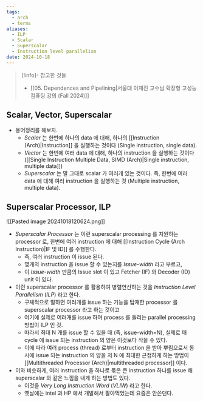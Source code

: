 ```yaml
---
tags:
  - arch
  - terms
aliases:
  - ILP
  - Scalar
  - Superscalar
  - Instruction level parallelism
date: 2024-10-18
---
```

> [!info]- 참고한 것들
> - [[05. Dependences and Pipelining|서울대 이재진 교수님 확장형 고성능 컴퓨팅 강의 (Fall 2024)]]

## Scalar, Vector, Superscalar

- 용어정리를 해보자.
	- *Scalar* 는 한번에 하나의 data 에 대해, 하나의 [[Instruction (Arch)|Instruction]] 을 실행하는 것이다 (Single instruction, single data).
	- *Vector* 는 한번에 여러 data 에 대해, 하나의 instruction 을 실행하는 것이다 ([[Single Instruction Multiple Data, SIMD (Arch)|Single instruction, multiple data]])
	- *Superscalar* 는 말 그대로 scalar 가 여러개 있는 것이다. 즉, 한번에 여러 data 에 대해 여러 instruction 을 실행하는 것 (Multiple instruction, multiple data).

## Superscalar Processor, ILP

![[Pasted image 20241018120624.png]]

- *Superscalar Processor* 는 이런 superscalar processing 를 지원하는 processor 로, 한번에 여러 instruction 에 대해 [[Instruction Cycle (Arch Instruction)|IF 및 ID]] 를 수행한다.
	- 즉, 여러 instruction 이 issue 된다.
	- 몇개의 instruction 을 issue 할 수 있는지를 *Issue-width* 라고 부르고,
	- 이 *Issue-width* 만큼의 Issue slot 이 있고 Fetcher (IF) 와 Decoder (ID) unit 이 있다.
- 이런 superscalar processor 를 활용하여 병렬연산하는 것을 *Instruction Level Parallelism* (*ILP*) 라고 한다.
	- 구체적으로 말하면 여러개를 issue 하는 기능을 탑재한 processor 를 superscalar processor 라고 하는 것이고
	- 여기에 실제로 여러개를 issue 하며 process 를 돌리는 parallel processing 방법이 ILP 인 것.
	- 따라서 최대 N 개를 issue 할 수 있을 때 (즉, issue-width=N), 실제로 매 cycle 에 issue 되는 instruction 의 양은 이것보다 작을 수 있다.
	- 이에 따라 여러 process (thread) 로부터 instruction 을 받아 뿌림으로서 동시에 issue 되는 instruction 의 양을 저 N 에 최대한 근접하게 하는 방법이 [[Multithreaded Processor (Arch)|multithreaded processor]] 이다.
- 이와 비슷하게, 여러 instruction 을 하나로 묶은 큰 instruction 하나를 issue 해 superscalar 와 같은 느낌을 내게 하는 방법도 있다.
	- 이것을 *Very Long Instruction Word* (*VLIW*) 라고 한다.
	- 옛날에는 intel 과 HP 에서 개발해서 팔아먹었는데 요즘은 안쓴댄다.